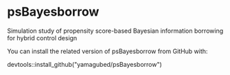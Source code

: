 # psBayesborrow
Simulation study of propensity score-based Bayesian information borrowing for hybrid control design

You can install the related version of psBayesborrow from GitHub with:

devtools::install_github("yamagubed/psBayesborrow")
